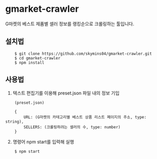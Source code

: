 # gmarket-crawler

G마켓의 베스트 제품별 셀러 정보를 랭킹순으로 크롤링하는 툴입니다.

## 설치법
```
    $ git clone https://github.com/skymins04/gmarket-crawler.git
    $ cd gmarket-crawler
    $ npm install
```

## 사용법
1. 텍스트 편집기를 이용해 preset.json 파일 내의 정보 기입
```
    (preset.json)

    {
        URL: (G마켓의 카테고리별 베스트 상품 리스트 페이지의 주소, type: string),
        SELLERS: (크롤링하려는 셀러의 수, type: number)
    }

```
2. 명령어 npm start를 입력해 실행
```
    $ npm start
```